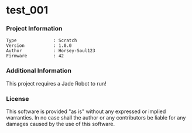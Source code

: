 test_001
================



### Project Information
```
Type              : Scratch
Version           : 1.0.0
Author            : Horsey-Soul123
Firmware          : 42
```

### Additional Information
This project requires a Jade Robot to run!

### License
This software is provided "as is" without any expressed or implied warranties.  In no case shall the author or any contributors be liable for any damages caused by the use of this software.

